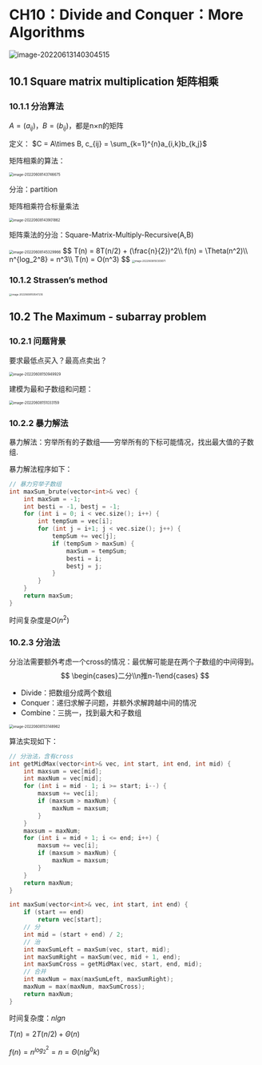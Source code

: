 # CH10：Divide and Conquer：More Algorithms

![image-20220613140304515](https://cdn.jsdelivr.net/gh/Holmes233666/blogImage@main/img/image-20220613140304515.png)

## 10.1 Square matrix multiplication 矩阵相乘

### 10.1.1 分治算法

$A = (a_{ij})，B = (b_{ij})$，都是n×n的矩阵

定义： $C = A\times B, c_{ij} = \sum_{k=1}^{n}a_{i,k}b_{k,j}$

矩阵相乘的算法：

<img src="https://cdn.jsdelivr.net/gh/Holmes233666/blogImage@main/img/image-20220608143746675.png" alt="image-20220608143746675" style="zoom:50%;" />

分治：partition

矩阵相乘符合标量乘法

<img src="https://cdn.jsdelivr.net/gh/Holmes233666/blogImage@main/img/image-20220608143901862.png" alt="image-20220608143901862" style="zoom:50%;" />

矩阵乘法的分治：Square-Matrix-Multiply-Recursive(A,B)

<img src="https://cdn.jsdelivr.net/gh/Holmes233666/blogImage@main/img/image-20220608145329966.png" alt="image-20220608145329966" style="zoom: 50%;" />
$$
T(n) = 8T(n/2) + (\frac{n}{2})^2\\
f(n) = \Theta(n^2)\\
n^{log_2^8} = n^3\\
T(n) = O(n^3)
$$
<img src="https://cdn.jsdelivr.net/gh/Holmes233666/blogImage@main/img/image-20220608150309071.png" alt="image-20220608150309071" style="zoom:33%;" />

### 10.1.2 Strassen’s method

<img src="https://cdn.jsdelivr.net/gh/Holmes233666/blogImage@main/img/image-20220608150547235.png" alt="image-20220608150547235" style="zoom:33%;" />

## 10.2 The Maximum - subarray problem

### 10.2.1 问题背景

要求最低点买入？最高点卖出？

<img src="https://cdn.jsdelivr.net/gh/Holmes233666/blogImage@main/img/image-20220608150949929.png" alt="image-20220608150949929" style="zoom:50%;" />

建模为最和子数组和问题：

<img src="https://cdn.jsdelivr.net/gh/Holmes233666/blogImage@main/img/image-20220608151033159.png" alt="image-20220608151033159" style="zoom:50%;" />

### 10.2.2 暴力解法

暴力解法：穷举所有的子数组——穷举所有的下标可能情况，找出最大值的子数组.

暴力解法程序如下：

```cpp
// 暴力穷举子数组 
int maxSum_brute(vector<int>& vec) {
	int maxSum = -1;
	int besti = -1, bestj = -1;
	for (int i = 0; i < vec.size(); i++) {
		int tempSum = vec[i];
		for (int j = i+1; j < vec.size(); j++) {
			tempSum += vec[j];
			if (tempSum > maxSum) {
				maxSum = tempSum;
				besti = i;
				bestj = j;
			}
		}
	}
	return maxSum;
}
```

时间复杂度是$O(n^2)$

### 10.2.3 分治法

分治法需要额外考虑一个cross的情况：最优解可能是在两个子数组的中间得到。
$$
\begin{cases}二分\\n推n-1\end{cases}
$$

- Divide：把数组分成两个数组
- Conquer：递归求解子问题，并额外求解跨越中间的情况
- Combine：三挑一，找到最大和子数组

<img src="https://cdn.jsdelivr.net/gh/Holmes233666/blogImage@main/img/image-20220608153148962.png" alt="image-20220608153148962" style="zoom:50%;" />

算法实现如下：

```cpp
// 分治法，含有cross
int getMidMax(vector<int>& vec, int start, int end, int mid) {
	int maxsum = vec[mid];
	int maxNum = vec[mid];
	for (int i = mid - 1; i >= start; i--) {
		maxsum += vec[i];
		if (maxsum > maxNum) {
			maxNum = maxsum;
		} 
	}
	maxsum = maxNum;
	for (int i = mid + 1; i <= end; i++) {
		maxsum += vec[i];
		if (maxsum > maxNum) {
			maxNum = maxsum;
		}
	} 
	return maxNum;
}

int maxSum(vector<int>& vec, int start, int end) {
	if (start == end) 
		return vec[start];
	// 分 
	int mid = (start + end) / 2;
	// 治 
	int maxSumLeft = maxSum(vec, start, mid);
	int maxSumRight = maxSum(vec, mid + 1, end);
	int maxSumCross = getMidMax(vec, start, end, mid);
	// 合并 
	int maxNum = max(maxSumLeft, maxSumRight);
	maxNum = max(maxNum, maxSumCross);
	return maxNum;
} 
```

时间复杂度：$nlgn$

$T(n) = 2T(n/2) + \Theta(n)$

$f(n) = n^{log_2^2} = n = \Theta(nlg^0k)$





